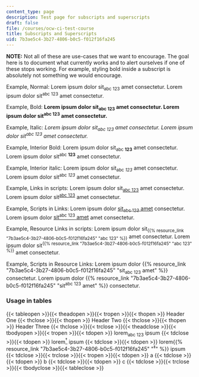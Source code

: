 ```yaml
---
content_type: page
description: Test page for subscripts and superscripts
draft: false
file: /courses/ocw-ci-test-course
title: Subscripts and Superscripts
uid: 7b3ae5c4-3b27-4806-b0c5-f012f16fa245
---
```


**NOTE:** Not all of these are use-cases that we want to encourage. The goal here is to document what currently works and to alert ourselves if one of these stops working. For example, styling bold inside a subscript is absolutely not something we would encourage.

Example, Normal: Lorem ipsum dolor sit<sub>abc 123</sub> amet consectetur. Lorem ipsum dolor sit<sup>abc 123</sup> amet consectetur.

Example, Bold: **Lorem ipsum dolor sit<sub>abc 123</sub> amet consectetur. Lorem ipsum dolor sit<sup>abc 123</sup> amet consectetur.**

Example, Italic: *Lorem ipsum dolor sit<sub>abc 123</sub> amet consectetur. Lorem ipsum dolor sit<sup>abc 123</sup> amet consectetur.*

Example, Interior Bold: Lorem ipsum dolor sit<sub>abc **123**</sub> amet consectetur. Lorem ipsum dolor sit<sup>abc **123**</sup> amet consectetur.

Example, Interior italic: Lorem ipsum dolor sit<sub>abc *123*</sub> amet consectetur. Lorem ipsum dolor sit<sup>abc *123*</sup> amet consectetur.

Example, Links in scripts: Lorem ipsum dolor sit<sub>[abc 123](https://mit.edu)</sub> amet consectetur. Lorem ipsum dolor sit<sup>[abc 123](https://mit.edu)</sup> amet consectetur.

Example, Scripts in Links: Lorem ipsum dolor [sit<sub>abc 123</sub> amet](https://mit.edu) consectetur. Lorem ipsum dolor [sit<sup>abc 123</sup> amet](https://mit.edu) amet consectetur.

Example, Resource Links in scripts: Lorem ipsum dolor sit<sub>{{% resource_link "7b3ae5c4-3b27-4806-b0c5-f012f16fa245" "abc 123" %}}</sub> amet consectetur. Lorem ipsum dolor sit<sup>{{% resource_link "7b3ae5c4-3b27-4806-b0c5-f012f16fa245" "abc 123" %}}</sup> amet consectetur.

Example, Scripts in Resource Links: Lorem ipsum dolor {{% resource_link "7b3ae5c4-3b27-4806-b0c5-f012f16fa245" "sit<sub>abc 123</sub> amet" %}} consectetur. Lorem ipsum dolor {{% resource_link "7b3ae5c4-3b27-4806-b0c5-f012f16fa245" "sit<sup>abc 123</sup> amet" %}} consectetur.

### Usage in tables

{{< tableopen >}}{{< theadopen >}}{{< tropen >}}{{< thopen >}}
Header One
{{< thclose >}}{{< thopen >}}
Header Two
{{< thclose >}}{{< thopen >}}
Header Three
{{< thclose >}}{{< trclose >}}{{< theadclose >}}{{< tbodyopen >}}{{< tropen >}}{{< tdopen >}}
lorem<sub>abc 123</sub> ipsum
{{< tdclose >}}{{< tdopen >}}
lorem[<sup>†</sup>](https://mit.edu) ipsum
{{< tdclose >}}{{< tdopen >}}
lorem{{% resource_link "7b3ae5c4-3b27-4806-b0c5-f012f16fa245" "<sup>‡</sup>" %}} ipsum
{{< tdclose >}}{{< trclose >}}{{< tropen >}}{{< tdopen >}}
a
{{< tdclose >}}{{< tdopen >}}
b
{{< tdclose >}}{{< tdopen >}}
c
{{< tdclose >}}{{< trclose >}}{{< tbodyclose >}}{{< tableclose >}}